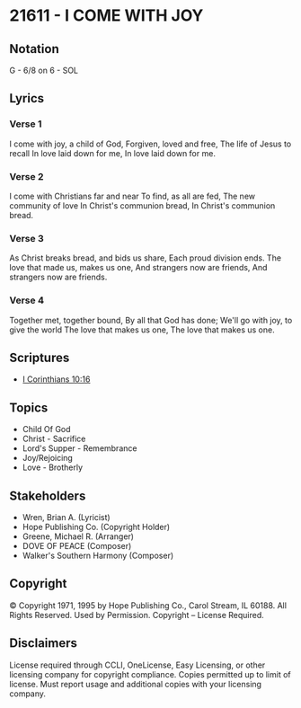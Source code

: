 # 21611 - I COME WITH JOY

## Notation

G - 6/8 on 6 - SOL

## Lyrics

### Verse 1

I come with joy, a child of God, Forgiven, loved and free, The life of Jesus to recall In love laid down for me, In love laid down for me.



### Verse 2

I come with Christians far and near To find, as all are fed, The new community of love In Christ's communion bread, In Christ's communion bread.



### Verse 3

As Christ breaks bread, and bids us share, Each proud division ends. The love that made us, makes us one, And strangers now are friends, And strangers now are friends.



### Verse 4

Together met, together bound, By all that God has done; We'll go with joy, to give the world The love that makes us one, The love that makes us one.


## Scriptures

- [I Corinthians 10:16](https://www.biblegateway.com/passage/?search=I%20Corinthians%2010%3A16)

## Topics

- Child Of God
- Christ - Sacrifice
- Lord's Supper - Remembrance
- Joy/Rejoicing
- Love - Brotherly

## Stakeholders

- Wren, Brian A.  (Lyricist)
- Hope Publishing Co. (Copyright Holder)
- Greene, Michael R. (Arranger)
- DOVE OF PEACE (Composer)
- Walker's Southern Harmony (Composer)

## Copyright

© Copyright 1971, 1995 by Hope Publishing Co., Carol Stream, IL 60188.
All Rights Reserved. Used by Permission.
Copyright – License Required.

## Disclaimers

License required through CCLI, OneLicense, Easy Licensing, or other licensing company for copyright compliance.
Copies permitted up to limit of license. 
Must report usage and additional copies with your licensing company.

